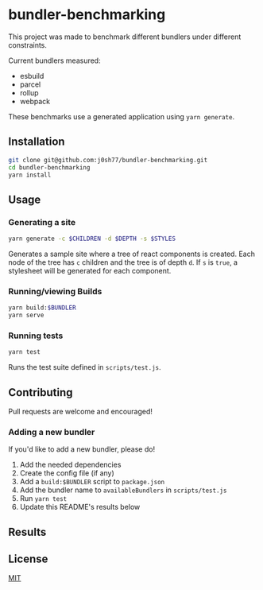 # bundler-benchmarking

This project was made to benchmark different bundlers under different constraints.

Current bundlers measured:
- esbuild
- parcel
- rollup
- webpack

These benchmarks use a generated application using `yarn generate`. 


## Installation

```bash
git clone git@github.com:j0sh77/bundler-benchmarking.git
cd bundler-benchmarking
yarn install
```

## Usage

### Generating a site

```bash
yarn generate -c $CHILDREN -d $DEPTH -s $STYLES
```

Generates a sample site where a tree of react components is created. 
Each node of the tree has `c` children and the tree is of depth `d`.
If `s` is `true`, a stylesheet will be generated for each component.

### Running/viewing Builds

```bash
yarn build:$BUNDLER
yarn serve
```

### Running tests

```bash
yarn test
```

Runs the test suite defined in `scripts/test.js`.

## Contributing

Pull requests are welcome and encouraged!


### Adding a new bundler

If you'd like to add a new bundler, please do! 

1. Add the needed dependencies
2. Create the config file (if any)
3. Add a `build:$BUNDLER` script to `package.json`
4. Add the bundler name to `availableBundlers` in `scripts/test.js`
5. Run `yarn test`
6. Update this README's results below


## Results
<!---
If you run a new test, please replace the results here with your results.md that was generated.
-->


## License
[MIT](https://choosealicense.com/licenses/mit/)